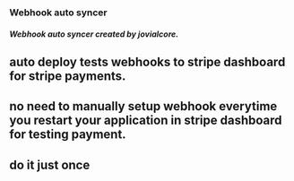 ### Webhook auto syncer

##### Webhook auto syncer created by jovialcore.

## auto deploy tests webhooks to stripe dashboard for stripe payments.

## no need to manually setup webhook everytime you restart your application in stripe dashboard for testing payment. 

## do it just once 